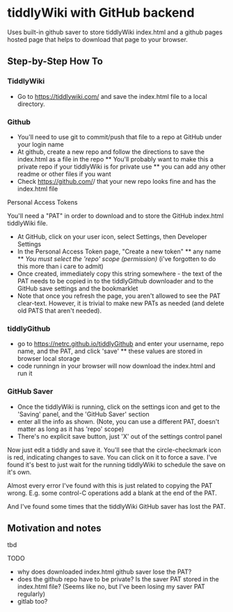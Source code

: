 

# tiddlyWiki with GitHub backend

Uses built-in github saver to store tiddlyWiki index.html and a github pages hosted page that helps to download that page to your browser.

## Step-by-Step How To

### TiddlyWiki

* Go to https://tiddlywiki.com/ and save the index.html file to a local directory.

### Github

* You'll need to use git to commit/push that file to a repo at GitHub under your login name
* At github, create a new repo and follow the directions to save the index.html as a file in the repo
** You'll probably want to make this a private repo if your tiddlyWiki is for private use
** you can add any other readme or other files if you want
* Check https://github.com/<username>/<new repo> that your new repo looks fine and has the index.html file

Personal Access Tokens

You'll need a "PAT" in order to download and to store the GitHub index.html tiddlyWiki file.

* At GitHub, click on your user icon, select Settings, then Developer Settings
* In the Personal Access Token page, "Create a new token"
** any name
** *You must select the 'repo' scope (permission)*  (i've forgotten to do this more than i care to admit)
* Once created, immediately copy this string somewhere - the text of the PAT needs to be copied in to the tiddlyGithub downloader and to the GitHub save settings and the bookmarklet
* Note that once you refresh the page, you aren't allowed to see the PAT clear-text. However, it is trivial to make new PATs as needed (and delete old PATS that aren't needed).

### tiddlyGithub

* go to https://netrc.github.io/tiddlyGithub and enter your username, repo name, and the PAT, and click 'save'
** these values are stored in browser local storage
* code runningn in your browser will now download the index.html and run it

### GitHub Saver

* Once the tiddlyWiki is running, click on the settings icon and get to the 'Saving' panel, and the 'GitHub Saver' section
* enter all the info as shown. (Note, you can use a different PAT, doesn't matter as long as it has 'repo' scope)
* There's no explicit save button, just 'X' out of the settings control panel

Now just edit a tiddly and save it. You'll see that the circle-checkmark icon is red, indicating changes to save. You can click on it to force a save. I've found it's best to just wait for the running tiddlyWiki to schedule the save on it's own.

Almost every error I've found with this is just related to copying the PAT wrong. E.g. some control-C operations add a blank at the end of the PAT. 

And I've found some times that the tiddlyWiki GitHub saver has lost the PAT. 


## Motivation and notes

tbd

TODO
* why does downloaded index.html github saver lose the PAT?
* does the github repo have to be private? Is the saver PAT stored in the index.html file? (Seems like no, but I've been losing my saver PAT regularly)
* gitlab too?


